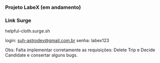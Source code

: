 ### Projeto LabeX (em andamento)

### Link Surge 
helpful-cloth.surge.sh

login:  suh-astrodev@gmail.com.br
senha: labex123

Obs: Falta implementar corretamente as requisições: Delete Trip e Decide Candidate e consertar alguns bugs.
